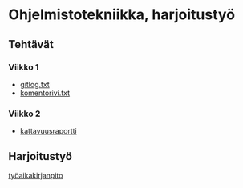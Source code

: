 # Ohjelmistotekniikka, harjoitustyö
## Tehtävät
### Viikko 1

* [gitlog.txt](laskarit/viikko1/gitlog.txt)
* [komentorivi.txt](laskarit/viikko1/komentorivi.txt)

### Viikko 2
* [kattavuusraportti](laskarit/viikko2/kattavuusraportti.png)


## Harjoitustyö

[työaikakirjanpito](tyoaikakirjanpito.txt)
